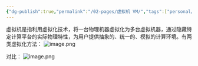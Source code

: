 ```yaml
---
{"dg-publish":true,"permalink":"/02-pages/虚拟机 VM/","tags":["personal/blog","os","概念"]}
---
```


虚拟机是指利用虚拟化技术，将一台物理机器虚拟化为多台虚拟机器，通过隐藏特定计算平台的实际物理特性，为用户提供抽象的、统一的、模拟的计算环境。有两类虚拟化方法：
![image.png](https://yelanyanyu-img-bed.oss-cn-hangzhou.aliyuncs.com/img/blog/2024/07/20240717221115.png)


对比：
![image.png](https://yelanyanyu-img-bed.oss-cn-hangzhou.aliyuncs.com/img/blog/2024/07/20240717221141.png)
